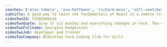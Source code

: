 ```yaml
---
coaches: ['alex-lobera', 'eva-hoffmann', 'richard-moss', 'will-voelcker']
subtitle: A good way to learn the fundamentals of React in a remote training, without having to travel or missing much work
videoTwoId: lG50I6KmzsQ
videoTwoQuote: Give it six months and everything changes in tech. The coaches were really good in showing what it used to do then and now with different ways of refactoring the code. That was really useful for me
videoTwoFullname: Georgina Hodgkinson
videoTwoJob: developer and trainer
videoTwoCompany: Bletchley Park Coding Club for Girls
---
```

